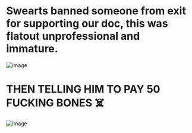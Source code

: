 # Swearts banned someone from exit for supporting our doc, this was flatout unprofessional and immature.
![image](https://github.com/user-attachments/assets/2e147deb-6bbc-4278-9731-ef815a6d78b8)
# THEN TELLING HIM TO PAY 50 FUCKING BONES ☠️
![image](https://github.com/user-attachments/assets/b653efec-da98-44e1-be08-751b746a5cb8)

